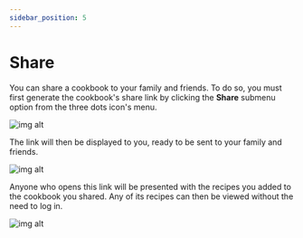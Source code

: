 ```yaml
---
sidebar_position: 5
---
```


# Share

You can share a cookbook to your family and friends. To do so, you must first generate the cookbook's share
link by clicking the **Share** submenu option from the three dots icon's menu.

![img alt](/img/features/cookbooks/cookbook-share.png)

The link will then be displayed to you, ready to be sent to your family and friends.

![img alt](/img/features/cookbooks/cookbook-share-link.png)

Anyone who opens this link will be presented with the recipes you added to the cookbook you shared.
Any of its recipes can then be viewed without the need to log in. 

![img alt](/img/features/cookbooks/cookbook-share-anonymous.png)
